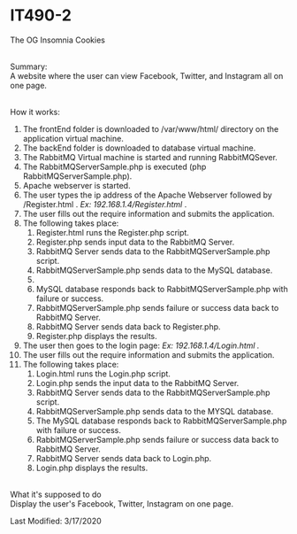 # IT490-2
The OG Insomnia Cookies

<br>Summary:</br>
  A website where the user can view Facebook, Twitter, and Instagram all on one page.

<br>How it works:</br>
  <ol>
    <li>The frontEnd folder is downloaded to /var/www/html/ directory on the application virtual machine.</li>
    <li>The backEnd folder is downloaded to database virtual machine.</li>
    <li>The RabbitMQ Virtual machine is started and running RabbitMQSever.</li>
    <li>The RabbitMQServerSample.php is executed (php RabbitMQServerSample.php).</li>
    <li>Apache webserver is started.</li>
    <li>The user types the ip address of the Apache Webserver followed by /Register.html .
      <i>Ex: 192.168.1.4/Register.html</i> .</li>
    <li>The user fills out the require information and submits the application.</li>
    <li>The following takes place:<br>
      <ol>
        <li>Register.html runs the Register.php script.</li>
        <li>Register.php sends input data to the RabbitMQ Server.</li>
        <li>RabbitMQ Server sends data to the RabbitMQServerSample.php script.</li>
        <li>RabbitMQServerSample.php sends data to the MySQL database.<li>
        <li>MySQL database responds back to RabbitMQServerSample.php with failure or success.</li>
        <li>RabbitMQServerSample.php sends failure or success data back to RabbitMQ Server.</li>
        <li>RabbitMQ Server sends data back to Register.php.</li>
        <li>Register.php displays the results.</li>
      </ol>
    </li>
    <li>The user then goes to the login page:
      <i>Ex: 192.168.1.4/Login.html .</i></li>
    <li>The user fills out the require information and submits the application.</li>
    <li>The following takes place:<br>
      <ol>
        <li>Login.html runs the Login.php script.</li>
        <li>Login.php sends the input data to the RabbitMQ Server.</li>
        <li>RabbitMQ Server sends data to the RabbitMQServerSample.php script.</li>
        <li>RabbitMQServerSample.php sends data to the MYSQL database.</li>
        <li>The MySQL database responds back to RabbitMQServerSample.php with failure or success.</li>
        <li>RabbitMQServerSample.php sends failure or success data back to RabbitMQ Server.</li>
        <li>RabbitMQ Server sends data back to Login.php.</li>
        <li>Login.php displays the results.</li>
      </ol>
    </li>
  </ol>

<br>What it's supposed to do</br>
  Display the user's Facebook, Twitter, Instagram on one page.
 
 
Last Modified: 3/17/2020





